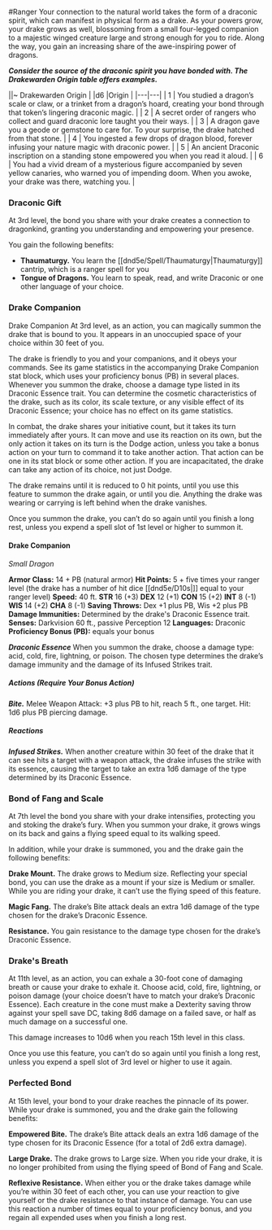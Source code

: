 #Ranger
Your connection to the natural world takes the form of a draconic spirit, which can manifest in physical form as a drake. As your powers grow, your drake grows as well, blossoming from a small four-legged companion to a majestic winged creature large and strong enough for you to ride. Along the way, you gain an increasing share of the awe-inspiring power of dragons.

***Consider the source of the draconic spirit you have bonded with. The Drakewarden Origin table offers examples.***

||~ Drakewarden Origin |
|d6 |Origin |
|---|---|
| 1 | You studied a dragon’s scale or claw, or a trinket from a dragon’s hoard, creating your bond through that token’s lingering draconic magic. |
| 2 | A secret order of rangers who collect and guard draconic lore taught you their ways. |
| 3 | A dragon gave you a geode or gemstone to care for. To your surprise, the drake hatched from that stone. |
| 4 | You ingested a few drops of dragon blood, forever infusing your nature magic with draconic power. |
| 5 | An ancient Draconic inscription on a standing stone empowered you when you read it aloud. |
| 6 | You had a vivid dream of a mysterious figure accompanied by seven yellow canaries, who warned you of impending doom. When you awoke, your drake was there, watching you. |

### Draconic Gift
At 3rd level, the bond you share with your drake creates a connection to dragonkind, granting you understanding and empowering your presence.

You gain the following benefits:
* **Thaumaturgy.** You learn the [[dnd5e/Spell/Thaumaturgy\|Thaumaturgy]] cantrip, which is a ranger spell for you
* **Tongue of Dragons.** You learn to speak, read, and write Draconic or one other language of your choice.

### Drake Companion
Drake Companion
At 3rd level, as an action, you can magically summon the drake that is bound to you. It appears in an unoccupied space of your choice within 30 feet of you.

The drake is friendly to you and your companions, and it obeys your commands. See its game statistics in the accompanying Drake Companion stat block, which uses your proficiency bonus (PB) in several places. Whenever you summon the drake, choose a damage type listed in its Draconic Essence trait. You can determine the cosmetic characteristics of the drake, such as its color, its scale texture, or any visible effect of its Draconic Essence; your choice has no effect on its game statistics.

In combat, the drake shares your initiative count, but it takes its turn immediately after yours. It can move and use its reaction on its own, but the only action it takes on its turn is the Dodge action, unless you take a bonus action on your turn to command it to take another action. That action can be one in its stat block or some other action. If you are incapacitated, the drake can take any action of its choice, not just Dodge.

The drake remains until it is reduced to 0 hit points, until you use this feature to summon the drake again, or until you die. Anything the drake was wearing or carrying is left behind when the drake vanishes.

Once you summon the drake, you can’t do so again until you finish a long rest, unless you expend a spell slot of 1st level or higher to summon it.

#### **Drake Companion**
*Small Dragon*

**Armor Class:** 14 + PB (natural armor)
**Hit Points:** 5 + five times your ranger level (the drake has a number of hit dice [[dnd5e/D10s\|]] equal to your ranger level)
**Speed:** 40 ft.
**STR** 16 (+3) **DEX** 12 (+1) **CON** 15 (+2) **INT** 8 (-1) **WIS** 14 (+2) **CHA** 8 (-1)
**Saving Throws:** Dex +1 plus PB, Wis +2 plus PB
**Damage Immunities:** Determined by the drake's Draconic Essence trait.
**Senses:** Darkvision 60 ft., passive Perception 12
**Languages:** Draconic
**Proficiency Bonus (PB):** equals your bonus

***Draconic Essence*** When you summon the drake, choose a damage type: acid, cold, fire, lightning, or poison. The chosen type determines the drake’s damage immunity and the damage of its Infused Strikes trait.

##### Actions (Require Your Bonus Action)
***Bite.***  Melee Weapon Attack: +3 plus PB to hit, reach 5 ft., one target. Hit: 1d6 plus PB piercing damage.

##### Reactions
***Infused Strikes.*** When another creature within 30 feet of the drake that it can see hits a target with a weapon attack, the drake infuses the strike with its essence, causing the target to take an extra 1d6 damage of the type determined by its Draconic Essence.

### Bond of Fang and Scale
At 7th level the bond you share with your drake intensifies, protecting you and stoking the drake’s fury. When you summon your drake, it grows wings on its back and gains a flying speed equal to its walking speed.

In addition, while your drake is summoned, you and the drake gain the following benefits:

**Drake Mount.** The drake grows to Medium size. Reflecting your special bond, you can use the drake as a mount if your size is Medium or smaller. While you are riding your drake, it can’t use the flying speed of this feature.

**Magic Fang.** The drake’s Bite attack deals an extra 1d6 damage of the type chosen for the drake’s Draconic Essence.

**Resistance.** You gain resistance to the damage type chosen for the drake’s Draconic Essence.

### Drake's Breath
At 11th level, as an action, you can exhale a 30-foot cone of damaging breath or cause your drake to exhale it. Choose acid, cold, fire, lightning, or poison damage (your choice doesn’t have to match your drake’s Draconic Essence). Each creature in the cone must make a Dexterity saving throw against your spell save DC, taking 8d6 damage on a failed save, or half as much damage on a successful one.

This damage increases to 10d6 when you reach 15th level in this class.

Once you use this feature, you can’t do so again until you finish a long rest, unless you expend a spell slot of 3rd level or higher to use it again.

### Perfected Bond
At 15th level, your bond to your drake reaches the pinnacle of its power. While your drake is summoned, you and the drake gain the following benefits:

**Empowered Bite.** The drake’s Bite attack deals an extra 1d6 damage of the type chosen for its Draconic Essence (for a total of 2d6 extra damage).

**Large Drake.** The drake grows to Large size. When you ride your drake, it is no longer prohibited from using the flying speed of Bond of Fang and Scale.

**Reflexive Resistance.** When either you or the drake takes damage while you’re within 30 feet of each other, you can use your reaction to give yourself or the drake resistance to that instance of damage. You can use this reaction a number of times equal to your proficiency bonus, and you regain all expended uses when you finish a long rest.
